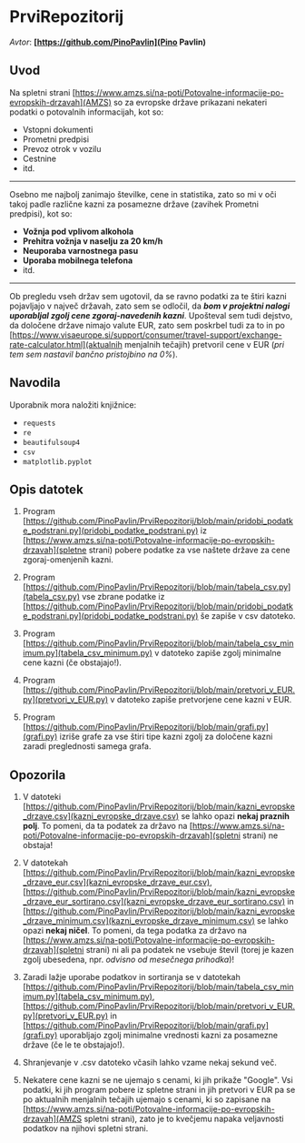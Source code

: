 # PrviRepozitorij

_Avtor_: **[https://github.com/PinoPavlin](Pino Pavlin)**

## Uvod

Na spletni strani [https://www.amzs.si/na-poti/Potovalne-informacije-po-evropskih-drzavah](AMZS) so za evropske države prikazani nekateri podatki o potovalnih informacijah, kot so:

- Vstopni dokumenti
- Prometni predpisi
- Prevoz otrok v vozilu
- Cestnine
- itd.

---

Osebno me najbolj zanimajo številke, cene in statistika, zato so mi v oči takoj padle različne kazni za posamezne države (zavihek Prometni predpisi), kot so:

- **Vožnja pod vplivom alkohola**
- **Prehitra vožnja v naselju za 20 km/h**
- **Neuporaba varnostnega pasu**
- **Uporaba mobilnega telefona**
- itd.

---

Ob pregledu vseh držav sem ugotovil, da se ravno podatki za te štiri kazni pojavljajo v največ državah, zato sem se odločil, da **_bom v projektni nalogi uporabljal zgolj cene zgoraj-navedenih kazni_**. Upošteval sem tudi dejstvo, da določene države nimajo valute EUR, zato sem poskrbel tudi za to in po [https://www.visaeurope.si/support/consumer/travel-support/exchange-rate-calculator.html](aktualnih menjalnih tečajih) pretvoril cene v EUR (_pri tem sem nastavil bančno pristojbino na 0%_).

## Navodila

Uporabnik mora naložiti knjižnice:

- `requests`
- `re`
- `beautifulsoup4`
- `csv`
- `matplotlib.pyplot`

## Opis datotek

1. Program [https://github.com/PinoPavlin/PrviRepozitorij/blob/main/pridobi_podatke_podstrani.py](pridobi_podatke_podstrani.py) iz [https://www.amzs.si/na-poti/Potovalne-informacije-po-evropskih-drzavah](spletne strani) pobere podatke za vse naštete države za cene zgoraj-omenjenih kazni.

2. Program [https://github.com/PinoPavlin/PrviRepozitorij/blob/main/tabela_csv.py](tabela_csv.py) vse zbrane podatke iz [https://github.com/PinoPavlin/PrviRepozitorij/blob/main/pridobi_podatke_podstrani.py](pridobi_podatke_podstrani.py) še zapiše v csv datoteko.

3. Program [https://github.com/PinoPavlin/PrviRepozitorij/blob/main/tabela_csv_minimum.py](tabela_csv_minimum.py) v datoteko zapiše zgolj minimalne cene kazni (če obstajajo!).

4. Program [https://github.com/PinoPavlin/PrviRepozitorij/blob/main/pretvori_v_EUR.py](pretvori_v_EUR.py) v datoteko zapiše pretvorjene cene kazni v EUR.

5. Program [https://github.com/PinoPavlin/PrviRepozitorij/blob/main/grafi.py](grafi.py) izriše grafe za vse štiri tipe kazni zgolj za določene kazni zaradi preglednosti samega grafa.

## Opozorila

1. V datoteki [https://github.com/PinoPavlin/PrviRepozitorij/blob/main/kazni_evropske_drzave.csv](kazni_evropske_drzave.csv) se lahko opazi **nekaj praznih polj**. To pomeni, da ta podatek za državo na [https://www.amzs.si/na-poti/Potovalne-informacije-po-evropskih-drzavah](spletni strani) ne obstaja!

2. V datotekah [https://github.com/PinoPavlin/PrviRepozitorij/blob/main/kazni_evropske_drzave_eur.csv](kazni_evropske_drzave_eur.csv), [https://github.com/PinoPavlin/PrviRepozitorij/blob/main/kazni_evropske_drzave_eur_sortirano.csv](kazni_evropske_drzave_eur_sortirano.csv) in [https://github.com/PinoPavlin/PrviRepozitorij/blob/main/kazni_evropske_drzave_minimum.csv](kazni_evropske_drzave_minimum.csv) se lahko opazi **nekaj ničel**. To pomeni, da tega podatka za državo na [https://www.amzs.si/na-poti/Potovalne-informacije-po-evropskih-drzavah](spletni strani) ni ali pa podatek ne vsebuje števil (torej je kazen zgolj ubesedena, npr. _odvisno od mesečnega prihodka_)!

3. Zaradi lažje uporabe podatkov in sortiranja se v datotekah [https://github.com/PinoPavlin/PrviRepozitorij/blob/main/tabela_csv_minimum.py](tabela_csv_minimum.py), [https://github.com/PinoPavlin/PrviRepozitorij/blob/main/pretvori_v_EUR.py](pretvori_v_EUR.py) in [https://github.com/PinoPavlin/PrviRepozitorij/blob/main/grafi.py](grafi.py) uporabljajo zgolj minimalne vrednosti kazni za posamezne države (če le te obstajajo!).

4. Shranjevanje v .csv datoteko včasih lahko vzame nekaj sekund več.

5. Nekatere cene kazni se ne ujemajo s cenami, ki jih prikaže "Google". Vsi podatki, ki jih program pobere iz spletne strani in jih pretvori v EUR pa se po aktualnih menjalnih tečajih ujemajo s cenami, ki so zapisane na [https://www.amzs.si/na-poti/Potovalne-informacije-po-evropskih-drzavah](AMZS spletni strani), zato je to kvečjemu napaka veljavnosti podatkov na njihovi spletni strani.
